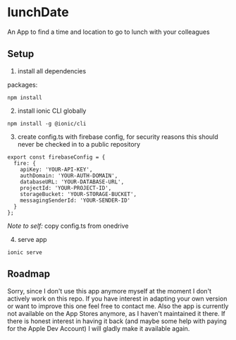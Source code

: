 # lunchDate
An App to find a time and location to go to lunch with your colleagues 

## Setup

1. install all dependencies 

packages:
```
npm install
```

2. install ionic CLI globally

```
npm install -g @ionic/cli
```

3. create config.ts with firebase config, for security reasons this should never be checked in to a public repository

```
export const firebaseConfig = {
  fire: {
    apiKey: 'YOUR-API-KEY',
    authDomain: 'YOUR-AUTH-DOMAIN',
    databaseURL: 'YOUR-DATABASE-URL',
    projectId: 'YOUR-PROJECT-ID',
    storageBucket: 'YOUR-STORAGE-BUCKET',
    messagingSenderId: 'YOUR-SENDER-ID'
  }
};
```

*Note to self:* copy config.ts from onedrive

4. serve app

```
ionic serve
```

## Roadmap

Sorry, since I don't use this app anymore myself at the moment I don't actively work on this repo. If you have interest in adapting your own version or want to improve this one feel free to contact me. Also the app is currently not available on the App Stores anymore, as I haven't maintained it there. If there is honest interest in having it back (and maybe some help with paying for the Apple Dev Account) I will gladly make it available again. 


